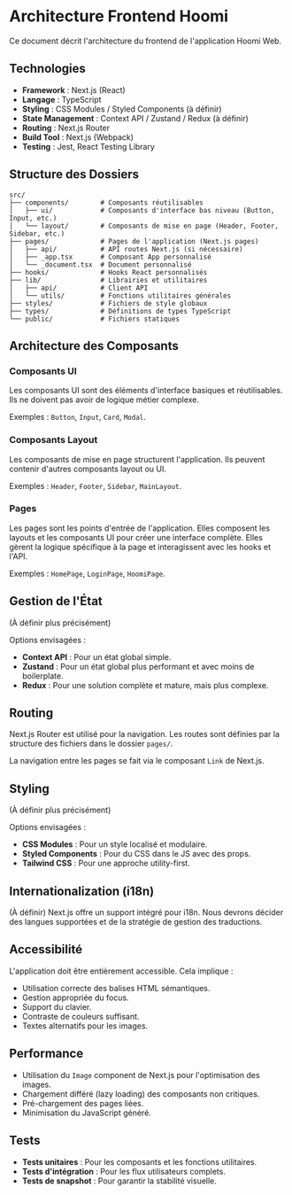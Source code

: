 # Architecture Frontend Hoomi

Ce document décrit l'architecture du frontend de l'application Hoomi Web.

## Technologies

- **Framework** : Next.js (React)
- **Langage** : TypeScript
- **Styling** : CSS Modules / Styled Components (à définir)
- **State Management** : Context API / Zustand / Redux (à définir)
- **Routing** : Next.js Router
- **Build Tool** : Next.js (Webpack)
- **Testing** : Jest, React Testing Library

## Structure des Dossiers

```
src/
├── components/        # Composants réutilisables
│   ├── ui/            # Composants d'interface bas niveau (Button, Input, etc.)
│   └── layout/        # Composants de mise en page (Header, Footer, Sidebar, etc.)
├── pages/             # Pages de l'application (Next.js pages)
│   ├── api/           # API routes Next.js (si nécessaire)
│   ├── _app.tsx       # Composant App personnalisé
│   └── _document.tsx  # Document personnalisé
├── hooks/             # Hooks React personnalisés
├── lib/               # Librairies et utilitaires
│   ├── api/           # Client API
│   └── utils/         # Fonctions utilitaires générales
├── styles/            # Fichiers de style globaux
├── types/             # Définitions de types TypeScript
└── public/            # Fichiers statiques
```

## Architecture des Composants

### Composants UI

Les composants UI sont des éléments d'interface basiques et réutilisables. Ils ne doivent pas avoir de logique métier complexe.

Exemples : `Button`, `Input`, `Card`, `Modal`.

### Composants Layout

Les composants de mise en page structurent l'application. Ils peuvent contenir d'autres composants layout ou UI.

Exemples : `Header`, `Footer`, `Sidebar`, `MainLayout`.

### Pages

Les pages sont les points d'entrée de l'application. Elles composent les layouts et les composants UI pour créer une interface complète. Elles gèrent la logique spécifique à la page et interagissent avec les hooks et l'API.

Exemples : `HomePage`, `LoginPage`, `HoomiPage`.

## Gestion de l'État

(À définir plus précisément)

Options envisagées :
- **Context API** : Pour un état global simple.
- **Zustand** : Pour un état global plus performant et avec moins de boilerplate.
- **Redux** : Pour une solution complète et mature, mais plus complexe.

## Routing

Next.js Router est utilisé pour la navigation. Les routes sont définies par la structure des fichiers dans le dossier `pages/`.

La navigation entre les pages se fait via le composant `Link` de Next.js.

## Styling

(À définir plus précisément)

Options envisagées :
- **CSS Modules** : Pour un style localisé et modulaire.
- **Styled Components** : Pour du CSS dans le JS avec des props.
- **Tailwind CSS** : Pour une approche utility-first.

## Internationalization (i18n)

(À définir)
Next.js offre un support intégré pour i18n. Nous devrons décider des langues supportées et de la stratégie de gestion des traductions.

## Accessibilité

L'application doit être entièrement accessible. Cela implique :
- Utilisation correcte des balises HTML sémantiques.
- Gestion appropriée du focus.
- Support du clavier.
- Contraste de couleurs suffisant.
- Textes alternatifs pour les images.

## Performance

- Utilisation du `Image` component de Next.js pour l'optimisation des images.
- Chargement différé (lazy loading) des composants non critiques.
- Pré-chargement des pages liées.
- Minimisation du JavaScript généré.

## Tests

- **Tests unitaires** : Pour les composants et les fonctions utilitaires.
- **Tests d'intégration** : Pour les flux utilisateurs complets.
- **Tests de snapshot** : Pour garantir la stabilité visuelle.